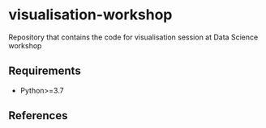# visualisation-workshop
Repository that contains the code for visualisation session at Data Science workshop

## Requirements

* Python>=3.7

## References

